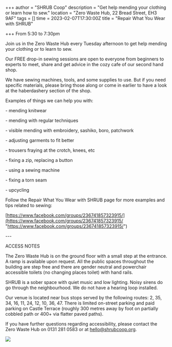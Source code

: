 +++
author = "SHRUB Coop"
description = "Get help mending your clothing or learn how to sew."
location = "Zero Waste Hub, 22 Bread Street, EH3 9AF"
tags = []
time = 2023-02-07T17:30:00Z
title = "Repair What You Wear with SHRUB"

+++
From 5:30 to 7:30pm

Join us in the Zero Waste Hub every Tuesday afternoon to get help mending your clothing or to learn to sew.

Our FREE drop-in sewing sessions are open to everyone from beginners to experts to meet, share and get advice in the cozy cafe of our second hand shop.

We have sewing machines, tools, and some supplies to use. But if you need specific materials, please bring those along or come in earlier to have a look at the haberdashery section of the shop.

Examples of things we can help you with:

\- mending knitwear

\- mending with regular techniques

\- visible mending with embroidery, sashiko, boro, patchwork

\- adjusting garments to fit better

\- trousers fraying at the crotch, knees, etc

\- fixing a zip, replacing a button

\- using a sewing machine

\- fixing a torn seam

\- upcycling

Follow the Repair What You Wear with SHRUB page for more examples and tips related to sewing:

[https://www.facebook.com/groups/236741857323915/](https://www.facebook.com/groups/236741857323915/ "https://www.facebook.com/groups/236741857323915/")

\---

ACCESS NOTES

The Zero Waste Hub is on the ground floor with a small step at the entrance. A ramp is available upon request. All the public spaces throughout the building are step free and there are gender neutral and powerchair accessible toilets (no changing places toilet) with hand rails.

SHRUB is a sober space with quiet music and low lighting. Noisy sirens do go through the neighbourhood. We do not have a hearing loop installed.

Our venue is located near bus stops served by the following routes: 2, 35, 34, 16, 11, 24, 12, 10, 36, 47. There is limited on-street parking and paid parking on Castle Terrace (roughly 300 metres away by foot on partially cobbled path or 400+ via flatter paved paths).

If you have further questions regarding accessibility, please contact the Zero Waste Hub on 0131 281 0583 or at hello@shrubcoop.org.

![](https://res.cloudinary.com/shrub-co-op/image/upload/v1667403442/shrubcoop.org/media/310318880_8874832639208944_3440891656929461215_n_dmbfcc.jpg)